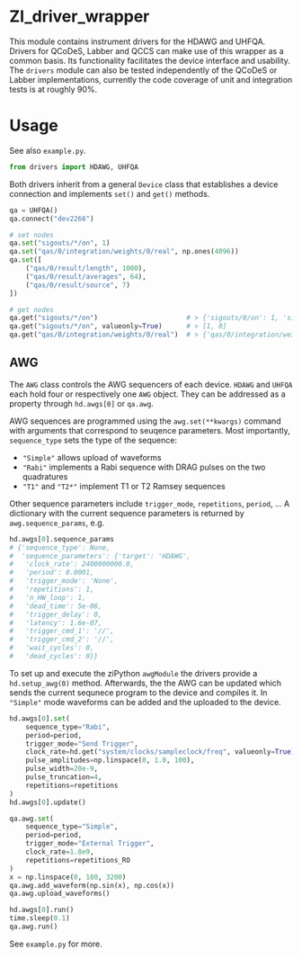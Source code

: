# ZI_driver_wrapper

This module contains instrument drivers for the HDAWG and UHFQA. Drivers for QCoDeS, Labber and QCCS can make use of this wrapper as a common basis. Its functionality facilitates the device interface and usability. The `drivers` module can also be tested independently of the QCoDeS or Labber implementations, currently the code coverage of unit and integration tests is at roughly 90%.  

# Usage

See also `example.py`.

```python
from drivers import HDAWG, UHFQA
```

Both drivers inherit from a general `Device` class that establishes a device connection and implements `set()` and `get()` methods.

```python
qa = UHFQA()
qa.connect("dev2266")

# set nodes
qa.set("sigouts/*/on", 1)
qa.set("qas/0/integration/weights/0/real", np.ones(4096))
qa.set([
    ("qas/0/result/length", 1000),
    ("qas/0/result/averages", 64),
    ("qas/0/result/source", 7)
])

# get nodes
qa.get("sigouts/*/on")                      # > {'sigouts/0/on': 1, 'sigouts/1/on': 0}
qa.get("sigouts/*/on", valueonly=True)      # > [1, 0]
qa.get("qas/0/integration/weights/0/real")  # > {'qas/0/integration/weights/0/real': array([0.25, 0.25, 0.25, ..., 0.  , 0.  , 0.  ], dtype=float32)}
```

## AWG

The `AWG` class controls the AWG sequencers of each device. `HDAWG` and `UHFQA` each hold four or respectively one `AWG` object. They can be addressed as a property through `hd.awgs[0]` or `qa.awg`.

AWG sequences are programmed using the `awg.set(**kwargs)` command with arguments that correspond to seuqence parameters. Most importantly, `sequence_type` sets the type of the sequence:
* `"Simple"` allows upload of waveforms
* `"Rabi"` implements a Rabi sequence with DRAG pulses on the two quadratures
* `"T1"` and `"T2*"` implement T1 or T2 Ramsey sequences  

Other sequence parameters include `trigger_mode`, `repetitions`, `period`, ... A dictionary with the current sequence parameters is returned by `awg.sequence_params`, e.g.

```python
hd.awgs[0].sequence_params
# {'sequence_type': None,
#  'sequence_parameters': {'target': 'HDAWG',
#   'clock_rate': 2400000000.0,
#   'period': 0.0001,
#   'trigger_mode': 'None',
#   'repetitions': 1,
#   'n_HW_loop': 1,
#   'dead_time': 5e-06,
#   'trigger_delay': 0,
#   'latency': 1.6e-07,
#   'trigger_cmd_1': '//',
#   'trigger_cmd_2': '//',
#   'wait_cycles': 0,
#   'dead_cycles': 0}}
```

To set up and execute the ziPython `awgModule` the drivers provide a `hd.setup_awg(0)` method. Afterwards, the the AWG can be updated which sends the current sequnece program to the device and compiles it. In `"Simple"` mode waveforms can be added and the uploaded to the device.

```python
hd.awgs[0].set(
    sequence_type="Rabi",
    period=period,
    trigger_mode="Send Trigger",
    clock_rate=hd.get("system/clocks/sampleclock/freq", valueonly=True),
    pulse_amplitudes=np.linspace(0, 1.0, 100),
    pulse_width=20e-9,
    pulse_truncation=4,
    repetitions=repetitions
)
hd.awgs[0].update()

qa.awg.set(
    sequence_type="Simple",
    period=period,
    trigger_mode="External Trigger",
    clock_rate=1.8e9,
    repetitions=repetitions_RO
)
x = np.linspace(0, 180, 3200)
qa.awg.add_waveform(np.sin(x), np.cos(x))
qa.awg.upload_waveforms()

hd.awgs[0].run()
time.sleep(0.1)
qa.awg.run()
```

See `example.py` for more.
